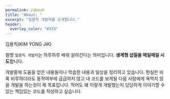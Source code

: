 ```yaml
---
permalink: /about
title: "About: "
excerpt: "일용직 개발자를 소개합니다."
header:
  overlay_color: "#333"
---
```


김용직(KIM YONG JIK)

필명 `일용직 개발자`는 하루하루 배워 살아간다는 의미입니다.
**생계형 삽질을 매일매일 시도**합니다.

개발중에 도움을 얻은 내용들이나 학습한 내용과 일상을 정리하고 있습니다. 현실은 비록 비루하더라도 동작여부에 급급하지 않고 내 코드를 보게될 다음 사람에게 욕먹지 않을 개발을 하는것이 제 목표입니다. 적어도 왜 이렇게 개발했는지 당당하게 이야기할 수 있는 책임있는 코드를 작성하고 싶습니다.